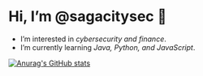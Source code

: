 # Hi, I’m @sagacitysec 👋
- I’m interested in *cybersecurity and finance*.
- I’m currently learning *Java, Python, and JavaScript*.

[![Anurag's GitHub stats](https://github-readme-stats.vercel.app/api?username=sagacitysec)](https://github.com/anuraghazra/github-readme-stats)

<!---
sagacitysec/sagacitysec is a ✨ special ✨ repository because its `README.md` (this file) appears on your GitHub profile.
You can click the Preview link to take a look at your changes.
--->
